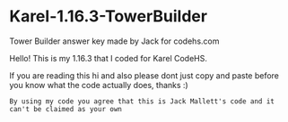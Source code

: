 # Karel-1.16.3-TowerBuilder
Tower Builder answer key made by Jack for codehs.com

Hello! This is my 1.16.3 that I coded for Karel CodeHS. 

If you are reading this hi and also please dont just copy and 
paste before you know what the code actually does, thanks :)

`By using my code you agree that this is Jack Mallett's code and it can't be claimed as your own`

